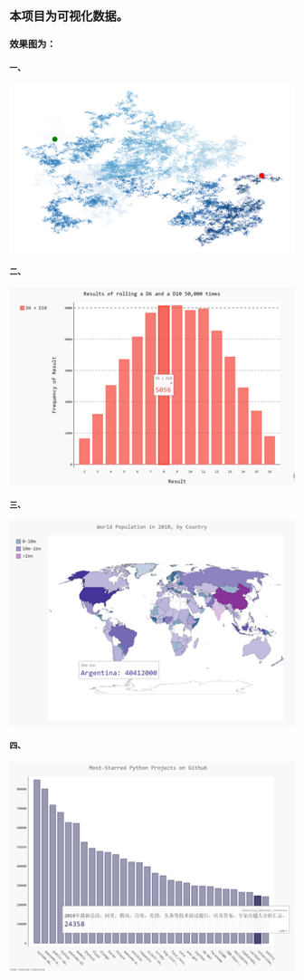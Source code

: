 ## 本项目为可视化数据。

### 效果图为：

#### 一、
![image](https://github.com/JackKoLing/python_study_notes/blob/master/project2_data_visualization/res_images/1.png)

#### 二、
![image](https://github.com/JackKoLing/python_study_notes/blob/master/project2_data_visualization/res_images/2.png)

#### 三、
![image](https://github.com/JackKoLing/python_study_notes/blob/master/project2_data_visualization/res_images/3.png)

#### 四、
![image](https://github.com/JackKoLing/python_study_notes/blob/master/project2_data_visualization/res_images/4.png)
